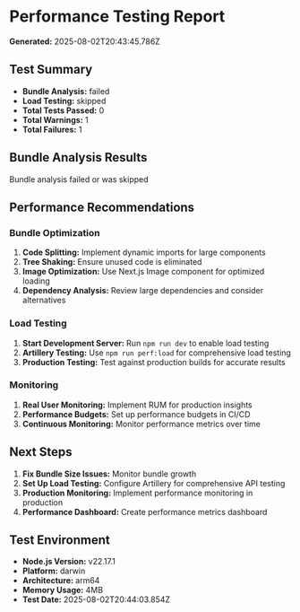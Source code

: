 # Performance Testing Report

**Generated:** 2025-08-02T20:43:45.786Z

## Test Summary

- **Bundle Analysis:** failed
- **Load Testing:** skipped
- **Total Tests Passed:** 0
- **Total Warnings:** 1
- **Total Failures:** 1

## Bundle Analysis Results

Bundle analysis failed or was skipped

## Performance Recommendations

### Bundle Optimization
1. **Code Splitting:** Implement dynamic imports for large components
2. **Tree Shaking:** Ensure unused code is eliminated  
3. **Image Optimization:** Use Next.js Image component for optimized loading
4. **Dependency Analysis:** Review large dependencies and consider alternatives

### Load Testing
1. **Start Development Server:** Run `npm run dev` to enable load testing
2. **Artillery Testing:** Use `npm run perf:load` for comprehensive load testing
3. **Production Testing:** Test against production builds for accurate results

### Monitoring
1. **Real User Monitoring:** Implement RUM for production insights
2. **Performance Budgets:** Set up performance budgets in CI/CD
3. **Continuous Monitoring:** Monitor performance metrics over time

## Next Steps

1. **Fix Bundle Size Issues:** Monitor bundle growth
2. **Set Up Load Testing:** Configure Artillery for comprehensive API testing
3. **Production Monitoring:** Implement performance monitoring in production
4. **Performance Dashboard:** Create performance metrics dashboard

## Test Environment

- **Node.js Version:** v22.17.1
- **Platform:** darwin
- **Architecture:** arm64
- **Memory Usage:** 4MB
- **Test Date:** 2025-08-02T20:44:03.854Z
